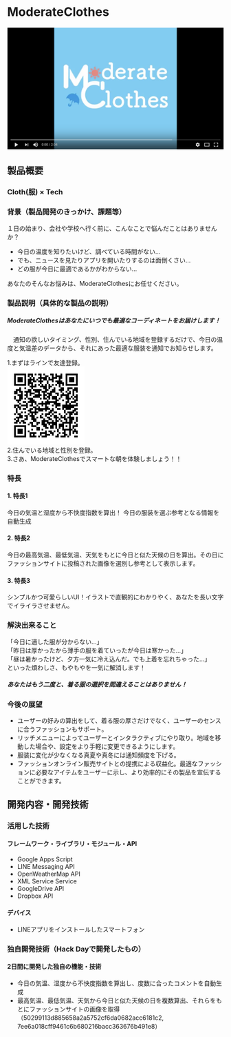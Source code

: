 
# ModerateClothes

[![Product Name](thumbnail.png)](https://youtu.be/l51pYL7iX4g)

## 製品概要
### Cloth(服) × Tech

### 背景（製品開発のきっかけ、課題等）
１日の始まり、会社や学校へ行く前に、こんなことで悩んだことはありませんか？
- 今日の温度を知りたいけど、調べている時間がない…
- でも、ニュースを見たりアプリを開いたりするのは面倒くさい…
- どの服が今日に最適であるかがわからない…

あなたのそんなお悩みは、ModerateClothesにお任せください。

### 製品説明（具体的な製品の説明）
##### ModerateClothesはあなたにいつでも最適なコーディネートをお届けします！  

　通知の欲しいタイミング、性別、住んでいる地域を登録するだけで、今日の温度と気温差のデータから、それにあった最適な服装を通知でお知らせします。

1.まずはラインで友達登録。  
![QRコード](linebot.png)  
2.住んでいる地域と性別を登録。  
3.さあ、ModerateClothesでスマートな朝を体験しましょう！！

### 特長

#### 1. 特長1
今日の気温と湿度から不快度指数を算出！  今日の服装を選ぶ参考となる情報を自動生成

#### 2. 特長2
今日の最高気温、最低気温、天気をもとに今日と似た天候の日を算出。その日にファッションサイトに投稿された画像を選別し参考として表示します。

#### 3. 特長3
シンプルかつ可愛らしいUI！イラストで直観的にわかりやく、あなたを長い文字でイライラさせません。

### 解決出来ること
「今日に適した服が分からない…」  
「昨日は厚かったから薄手の服を着ていったが今日は寒かった…」  
「昼は暑かったけど、夕方一気に冷え込んだ。でも上着を忘れちゃった…」  
といった煩わしさ、もやもやを一気に解消します！  

##### あなたはもう二度と、着る服の選択を間違えることはありません！

### 今後の展望
- ユーザーの好みの算出をして、着る服の厚さだけでなく、ユーザーのセンスに合うファッションもサポート。
- リッチメニューによってユーザーとインタラクティブにやり取り。地域を移動した場合や、設定をより手軽に変更できるようにします。
- 服装に変化が少なくなる真夏や真冬には通知頻度を下げる。
- ファッションオンライン販売サイトとの提携による収益化。最適なファッションに必要なアイテムをユーザーに示し、より効率的にその製品を宣伝することができます。


## 開発内容・開発技術
### 活用した技術

#### フレームワーク・ライブラリ・モジュール・API
* Google Apps Script
* LINE Messaging API
* OpenWeatherMap API
* XML Service Service
* GoogleDrive API
* Dropbox API

#### デバイス
* LINEアプリをインストールしたスマートフォン


### 独自開発技術（Hack Dayで開発したもの）
#### 2日間に開発した独自の機能・技術
* 今日の気温、湿度から不快度指数を算出し、度数に合ったコメントを自動生成
* 最高気温、最低気温、天気から今日と似た天候の日を複数算出、それらをもとにファッションサイトの画像を取得（50299113d885658a2a5752cf6da0682acc6181c2, 7ee6a018cff9461c6b680216bacc363676b491e8）
